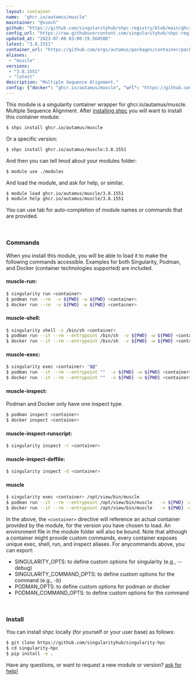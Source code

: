 ```yaml
---
layout: container
name:  "ghcr.io/autamus/muscle"
maintainer: "@vsoch"
github: "https://github.com/singularityhub/shpc-registry/blob/main/ghcr.io/autamus/muscle/container.yaml"
config_url: "https://raw.githubusercontent.com/singularityhub/shpc-registry/main/ghcr.io/autamus/muscle/container.yaml"
updated_at: "2023-07-08 03:00:19.564588"
latest: "3.8.1551"
container_url: "https://github.com/orgs/autamus/packages/container/package/muscle"
aliases:
 - "muscle"
versions:
 - "3.8.1551"
 - "latest"
description: "Multiple Sequence Alignment."
config: {"docker": "ghcr.io/autamus/muscle", "url": "https://github.com/orgs/autamus/packages/container/package/muscle", "maintainer": "@vsoch", "description": "Multiple Sequence Alignment.", "latest": {"3.8.1551": "sha256:eba7db4b7fb98e5693b94f8f18d72b6290886c6de6d3240c7fb2fe4a5413623d"}, "tags": {"3.8.1551": "sha256:eba7db4b7fb98e5693b94f8f18d72b6290886c6de6d3240c7fb2fe4a5413623d", "latest": "sha256:eba7db4b7fb98e5693b94f8f18d72b6290886c6de6d3240c7fb2fe4a5413623d"}, "aliases": {"muscle": "/opt/view/bin/muscle"}}
---
```


This module is a singularity container wrapper for ghcr.io/autamus/muscle.
Multiple Sequence Alignment.
After [installing shpc](#install) you will want to install this container module:


```bash
$ shpc install ghcr.io/autamus/muscle
```

Or a specific version:

```bash
$ shpc install ghcr.io/autamus/muscle:3.8.1551
```

And then you can tell lmod about your modules folder:

```bash
$ module use ./modules
```

And load the module, and ask for help, or similar.

```bash
$ module load ghcr.io/autamus/muscle/3.8.1551
$ module help ghcr.io/autamus/muscle/3.8.1551
```

You can use tab for auto-completion of module names or commands that are provided.

<br>

### Commands

When you install this module, you will be able to load it to make the following commands accessible.
Examples for both Singularity, Podman, and Docker (container technologies supported) are included.

#### muscle-run:

```bash
$ singularity run <container>
$ podman run --rm  -v ${PWD} -w ${PWD} <container>
$ docker run --rm  -v ${PWD} -w ${PWD} <container>
```

#### muscle-shell:

```bash
$ singularity shell -s /bin/sh <container>
$ podman run --it --rm --entrypoint /bin/sh  -v ${PWD} -w ${PWD} <container>
$ docker run --it --rm --entrypoint /bin/sh  -v ${PWD} -w ${PWD} <container>
```

#### muscle-exec:

```bash
$ singularity exec <container> "$@"
$ podman run --it --rm --entrypoint ""  -v ${PWD} -w ${PWD} <container> "$@"
$ docker run --it --rm --entrypoint ""  -v ${PWD} -w ${PWD} <container> "$@"
```

#### muscle-inspect:

Podman and Docker only have one inspect type.

```bash
$ podman inspect <container>
$ docker inspect <container>
```

#### muscle-inspect-runscript:

```bash
$ singularity inspect -r <container>
```

#### muscle-inspect-deffile:

```bash
$ singularity inspect -d <container>
```


#### muscle

```bash
$ singularity exec <container> /opt/view/bin/muscle
$ podman run --it --rm --entrypoint /opt/view/bin/muscle   -v ${PWD} -w ${PWD} <container> -c " $@"
$ docker run --it --rm --entrypoint /opt/view/bin/muscle   -v ${PWD} -w ${PWD} <container> -c " $@"
```



In the above, the `<container>` directive will reference an actual container provided
by the module, for the version you have chosen to load. An environment file in the
module folder will also be bound. Note that although a container
might provide custom commands, every container exposes unique exec, shell, run, and
inspect aliases. For anycommands above, you can export:

 - SINGULARITY_OPTS: to define custom options for singularity (e.g., --debug)
 - SINGULARITY_COMMAND_OPTS: to define custom options for the command (e.g., -b)
 - PODMAN_OPTS: to define custom options for podman or docker
 - PODMAN_COMMAND_OPTS: to define custom options for the command

<br>

### Install

You can install shpc locally (for yourself or your user base) as follows:

```bash
$ git clone https://github.com/singularityhub/singularity-hpc
$ cd singularity-hpc
$ pip install -e .
```

Have any questions, or want to request a new module or version? [ask for help!](https://github.com/singularityhub/singularity-hpc/issues)